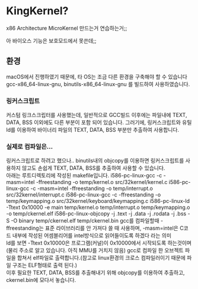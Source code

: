 # KingKernel?
x86 Architecture MicroKernel 만드는거 연습하는거;;

아 바이오스 기능은 보호모드에서 못쓴데;;

## 환경
macOS에서 진행하였기 때문에, 타 OS는 조금 다른 환경을 구축해야 할 수 있습니다 <br>
gcc-x86_64-linux-gnu, binutils-x86_64-linux-gnu 를 빌드하여 사용하였습니다.<br>
### 링커스크립트
커스텀 링크스크립터를 사용했는데, 일반적으로 GCC빌드 이후에는 파일내에 TEXT, DATA, BSS 이외에도 다른 부분이 포함 되어 있습니다. 그러기에, 링커스크립트와 유틸 ld를 이용하여 바이너리 파일의 TEXT, DATA, BSS 부분만 추출하여 사용합니다.<br>
### 실제로 컴파일은...
링커스크립트로 하려고 했으나.. binutils내의 objcopy를 이용하면 링커스크립트를 사용하지 않고도 손쉽게 TEXT, DATA, BSS를 추출하여 사용할 수 있습니다.<br>
아래는 루트디렉토리에 작성된 makefile입니다.
  i586-pc-linux-gcc -c -masm=intel -ffreestanding -o temp/kernel.o src/32kernel/kernel.c
	i586-pc-linux-gcc -c -masm=intel -ffreestanding -o temp/interrupt.o src/32kernel/interrupt.c
	i586-pc-linux-gcc -c -ffreestanding -o temp/keymapping.o src/32kernel/keyboard/keymapping.c
	i586-pc-linux-ld -Ttext 0x10000 -e main temp/kernel.o temp/interrupt.o temp/keymapping.o -o temp/ckernel.elf
	i586-pc-linux-objcopy -j .text -j .data -j .rodata -j .bss -S -O binary temp/ckernel.elf temp/ckernel.bin
gcc를 컴파일할때 -ffreestanding는 표준 라이브러리를 안 가져다 쓸 때 사용하며, -masm=intel은 C코드 내부에 작성된 어셈블리어를 intel방식으로 읽어들이도록 하겠다 라는 의미<br>
ld를 보면 -Ttext 0x10000은 프로그램(커널)이 0x10000에서 시작되도록 하는것이며(물리 주소로 알고 있습니다. 아직 MMU를 거치지 않음) gcc로 컴파일 한 오브젝트 파일을 합쳐서 elf파일로 출력합니다.(참고로 linux환경의 크로스 컴파일러이기 때문에 파일 구조는 ELF형태로 출력 된다.)<br>
이후 필요한 TEXT, DATA, BSS를 추출해내기 위해 objcopy를 이용하여 추출하고, ckernel.bin에 모다서 놓습니다.
